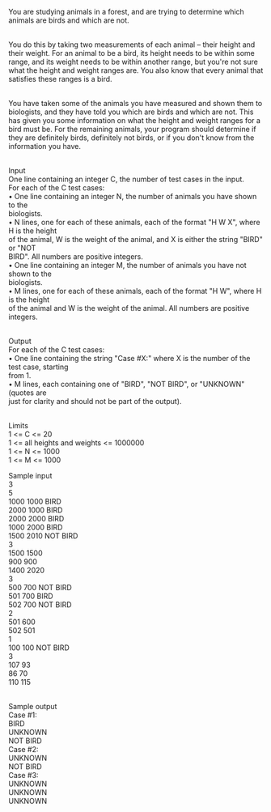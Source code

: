 <p>You are studying animals in a forest, and are trying to determine which animals are birds and which are not.</p>
<p><br>You do this by taking two measurements of each animal – their height and their weight. For an animal to be a bird, its height needs to be within some range, and its weight needs to be within another range, but you're not sure what the height and weight ranges are. You also know that every animal that satisfies these ranges is a bird.</p>
<p><br>You have taken some of the animals you have measured and shown them to biologists, and they have told you which are birds and which are not. This has given you some information on what the height and weight ranges for a bird must be. For the remaining animals, your program should determine if they are definitely birds, definitely not birds, or if you don't know from the information you have.</p>
<p><br>Input<br>One line containing an integer C, the number of test cases in the input.<br>For each of the C test cases:<br>• One line containing an integer N, the number of animals you have shown to the<br>biologists.<br>• N lines, one for each of these animals, each of the format "H W X", where H is the height<br>of the animal, W is the weight of the animal, and X is either the string "BIRD" or "NOT<br>BIRD". All numbers are positive integers.<br>• One line containing an integer M, the number of animals you have not shown to the<br>biologists.<br>• M lines, one for each of these animals, each of the format "H W", where H is the height<br>of the animal and W is the weight of the animal. All numbers are positive integers.</p>
<p><br>Output<br>For each of the C test cases:<br>• One line containing the string "Case #X:" where X is the number of the test case, starting<br>from 1.<br>• M lines, each containing one of "BIRD", "NOT BIRD", or "UNKNOWN" (quotes are<br>just for clarity and should not be part of the output).</p>
<p><br>Limits<br>1 &lt;= C &lt;= 20<br>1 &lt;= all heights and weights &lt;= 1000000<br>1 &lt;= N &lt;= 1000<br>1 &lt;= M &lt;= 1000</p>
<p>Sample input<br>3<br>5<br>1000 1000 BIRD<br>2000 1000 BIRD<br>2000 2000 BIRD<br>1000 2000 BIRD<br>1500 2010 NOT BIRD<br>3<br>1500 1500<br>900 900<br>1400 2020<br>3<br>500 700 NOT BIRD<br>501 700 BIRD<br>502 700 NOT BIRD<br>2<br>501 600<br>502 501<br>1<br>100 100 NOT BIRD<br>3<br>107 93<br>86 70<br>110 115</p>
<p><br>Sample output<br>Case #1:<br>BIRD<br>UNKNOWN<br>NOT BIRD<br>Case #2:<br>UNKNOWN<br>NOT BIRD<br>Case #3:<br>UNKNOWN<br>UNKNOWN<br>UNKNOWN</p>